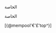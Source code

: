 الخاصة

<!---
Obada1989/Obada1989 is a  special  repository because its `README.md` (this file) appears on your GitHub profile.
You can click the Preview link to take a look at your changes.
--->
الخاصة

<!---
Obada1989/Obada1989 is a  special  repository because its `README.md` (this file) appears on your GitHub profile.
You can click the Preview link to take a look at your changes.
--->
[{@mempool'€'£'top^}]
